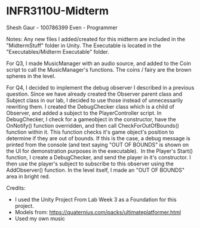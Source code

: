 # INFR3110U-Midterm
Shesh Gaur - 100786399
Even - Programmer

Notes:
Any new files I added/created for this midterm are included in the "MidtermStuff" folder in Unity.
The Executable is located in the "Executables/Midterm Executable" folder.

For Q3, I made MusicManager with an audio source, and added to the Coin script to call the MusicManager's functions. The coins / fairy are the brown spheres in the level.

For Q4, I decided to implement the debug observer I described in a previous question. Since we have already created the Observer parent class and Subject class in our lab, I decided to use those instead of unnecessarily rewriting them. I created the DebugChecker class which is a child of Observer, and added a subject to the PlayerController script.
In DebugChecker, I check for a gameobject in the constructor, have the OnNotify() function overridden, and then call CheckForOutOfBounds() function within it. This function checks it's game object's position to determine if they are out of bounds. If this is the case, a debug message is printed from the console (and text saying "OUT OF BOUNDS" is shown on the UI for demonstration purposes in the executable). 
In the Player's Start() function, I create a DebugChecker, and send the player in it's constructor. I then use the player's subject to subscribe to this observer using the AddObserver() function.
In the level itself, I made an "OUT OF BOUNDS" area in bright red.

Credits:
- I used the Unity Project From Lab Week 3 as a Foundation for this project.
- Models from: https://quaternius.com/packs/ultimateplatformer.html 
- Used my own music
